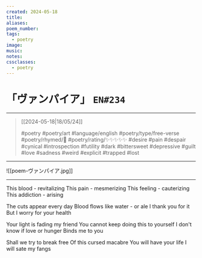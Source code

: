 ```yaml
---
created: 2024-05-18
title:
aliases:
poem_number:
tags:
  - poetry
image:
music:
notes:
cssclasses:
  - poetry
---
```

# 「ヴァンパイア」 `EN#234`

---

> [[2024-05-18|18/05/24]]
> 
> #poetry 
> #poetry/art 
> #language/english 
> #poetry/type/free-verse 
> #poetry/rhymed/🔴 
> #poetry/rating/✨✨✨✨✨ 
> #desire #pain #despair  #cynical #introspection #futility #dark #bittersweet #depressive #guilt #love #sadness #weird #explicit #trapped #lost 

---

![[poem-ヴァンパイア.jpg]]

---

This blood - revitalizing
This pain - mesmerizing 
This feeling - cauterizing 
This addiction - arising

The cuts appear every day
Blood flows like water - or ale
I thank you for it
But I worry for your health

Your light is fading my friend
You cannot keep doing this to yourself
I don't know if love or hunger
Binds me to you

Shall we try to break free
Of this cursed macabre 
You will have your life
I will sate my fangs